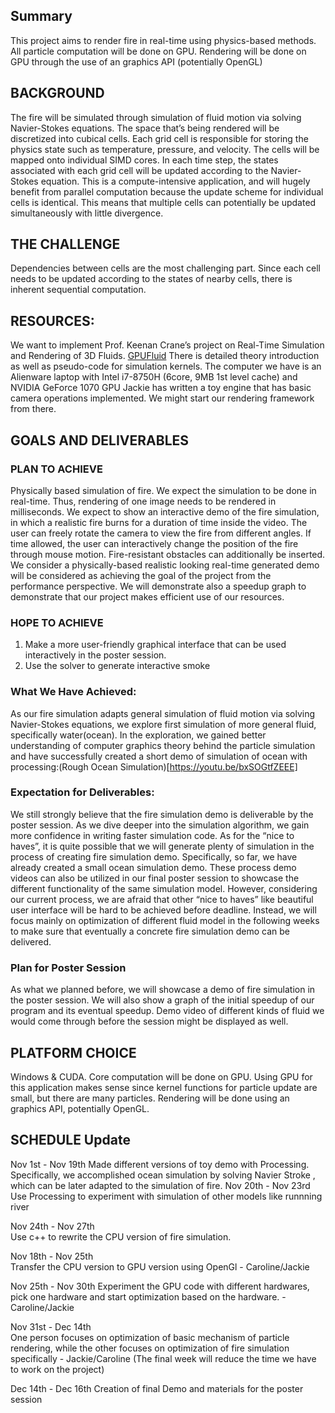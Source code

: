 ## Summary
This project aims to render fire in real-time using physics-based methods. 
All particle computation will be done on GPU. Rendering will be done on GPU through the use of an graphics API (potentially OpenGL)

## BACKGROUND

The fire will be simulated through simulation of fluid motion via solving Navier-Stokes equations.
The space that’s being rendered will be discretized into cubical cells. Each grid cell is responsible for storing the physics state such as temperature, pressure, and velocity. The cells will be mapped onto individual SIMD cores.  In each time step, the states associated with each grid cell will be updated according to the Navier-Stokes equation.
This is a compute-intensive application, and will hugely benefit from parallel computation because the update scheme for individual cells is identical. This means that multiple cells can potentially be updated simultaneously with little divergence. 

## THE CHALLENGE
Dependencies between cells are the most challenging part. Since each cell needs to be updated according to the states of nearby cells, there is inherent sequential computation. 

## RESOURCES:
We want to implement Prof. Keenan Crane’s project on Real-Time Simulation and Rendering of 3D Fluids.  [GPUFluid](http://www.cs.cmu.edu/~kmcrane/Projects/GPUFluid/paper.pdf) There is detailed theory introduction as well as pseudo-code for simulation kernels.
The computer we have is an Alienware laptop with Intel i7-8750H (6core, 9MB 1st level cache) and NVIDIA GeForce 1070 GPU 
Jackie has written a toy engine that has basic camera operations implemented. We might start our rendering framework from there. 			
 
## GOALS AND DELIVERABLES
### PLAN TO ACHIEVE
Physically based simulation of fire. We expect the simulation to be done in real-time. Thus, rendering of one image needs to be rendered in milliseconds.
We expect to show an interactive demo of the fire simulation, in which a realistic fire burns for a duration of time inside the video. The user can freely rotate the camera to view the fire from different angles. If time allowed, the user can interactively change the position of the fire through mouse motion. Fire-resistant obstacles can additionally be inserted. 
We consider a physically-based realistic looking real-time generated demo will be considered as achieving the goal of the project from the performance perspective. We will demonstrate also a speedup graph to demonstrate that our project makes efficient use of our resources.

### HOPE TO ACHIEVE   
1. Make a more user-friendly graphical interface that can be used interactively in the poster session.
2. Use the solver to generate interactive smoke

### What We Have Achieved:
As our fire simulation adapts general simulation of fluid motion via solving Navier-Stokes equations, we explore first simulation of more general fluid, specifically water(ocean). In  the exploration, we gained better understanding of computer graphics theory behind the particle simulation and have successfully created a short demo of simulation of ocean with processing:(Rough Ocean Simulation)[https://youtu.be/bxSOGtfZEEE]

### Expectation for Deliverables:
We still strongly believe that the fire simulation demo is deliverable by the poster session. As we dive deeper into the simulation algorithm, we gain more confidence in writing faster simulation code. As for the “nice to haves”, it is quite possible that we will generate plenty of simulation in the process of creating fire simulation demo. Specifically, so far, we have already created a small ocean simulation demo. These process demo videos can also be utilized in our final poster session to showcase the different functionality of the same simulation model. However, considering our current process, we are afraid that other “nice to haves” like beautiful user interface will be hard to be achieved before deadline. Instead, we will focus mainly on optimization of different fluid model in the following weeks to make sure that eventually a concrete fire simulation demo can be delivered.

### Plan for Poster Session
As what we planned before, we will showcase a demo of fire simulation in the poster session. We will also show a graph of the initial speedup of our program and its eventual speedup. Demo video of different kinds of fluid we would come through before the session might be displayed as well.

## PLATFORM CHOICE 
   Windows & CUDA. 
   Core computation will be done on GPU. Using GPU for this application makes sense since kernel functions for particle update are small, but there are many particles.
   Rendering will be done using an graphics API, potentially OpenGL.

## SCHEDULE Update	
   Nov 1st - Nov 19th
   Made different versions of toy demo with Processing. 
   Specifically, we accomplished ocean simulation by solving Navier Stroke , which can be later adapted to the simulation of fire.
   Nov 20th - Nov 23rd 
   Use Processing to experiment with simulation of other models like runnning river

   Nov 24th - Nov 27th  
   Use c++ to rewrite the CPU version of fire simulation. 

   Nov 18th - Nov 25th  
   Transfer the CPU version to GPU version using OpenGl - Caroline/Jackie
	
   Nov 25th - Nov 30th
   Experiment the GPU code with different hardwares, pick one hardware and start optimization based on the hardware. - Caroline/Jackie
   
   Nov 31st - Dec 14th  
   One person focuses on optimization of basic mechanism of particle rendering, while the other focuses on optimization of fire simulation specifically - Jackie/Caroline (The final week will reduce the time we have to work on the project)
   
   Dec 14th - Dec 16th 
   Creation of final Demo and materials for the poster session
